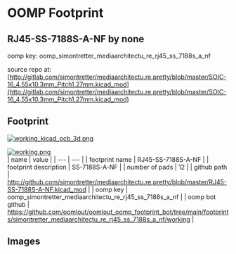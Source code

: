 # OOMP Footprint  
## RJ45-SS-7188S-A-NF  by none  
  
oomp key: oomp_simontretter_mediaarchitectu_re_rj45_ss_7188s_a_nf  
  
source repo at: [http://gitlab.com/simontretter/mediaarchitectu.re.pretty/blob/master/SOIC-16_4.55x10.3mm_Pitch1.27mm.kicad_mod](http://gitlab.com/simontretter/mediaarchitectu.re.pretty/blob/master/SOIC-16_4.55x10.3mm_Pitch1.27mm.kicad_mod)  
## Footprint  
  
[![working_kicad_pcb_3d.png](working_kicad_pcb_3d_600.png)](working_kicad_pcb_3d.png)  
  
[![working.png](working_600.png)](working.png)  
| name | value | 
| --- | --- | 
| footprint name | RJ45-SS-7188S-A-NF | 
| footprint description | SS-7188S-A-NF  | 
| number of pads | 12 | 
| github path | http://github.com/simontretter/mediaarchitectu.re.pretty/blob/master/RJ45-SS-7188S-A-NF.kicad_mod | 
| oomp key | oomp_simontretter_mediaarchitectu_re_rj45_ss_7188s_a_nf | 
| oomp bot github | https://github.com/oomlout/oomlout_oomp_footprint_bot/tree/main/footprints/simontretter_mediaarchitectu_re_rj45_ss_7188s_a_nf/working | 
## Images  
